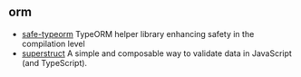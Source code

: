 ## orm

- [safe-typeorm](https://github.com/samchon/safe-typeorm) TypeORM helper library enhancing safety in the compilation level
- [superstruct](https://github.com/ianstormtaylor/superstruct) A simple and composable way to validate data in JavaScript (and TypeScript).
